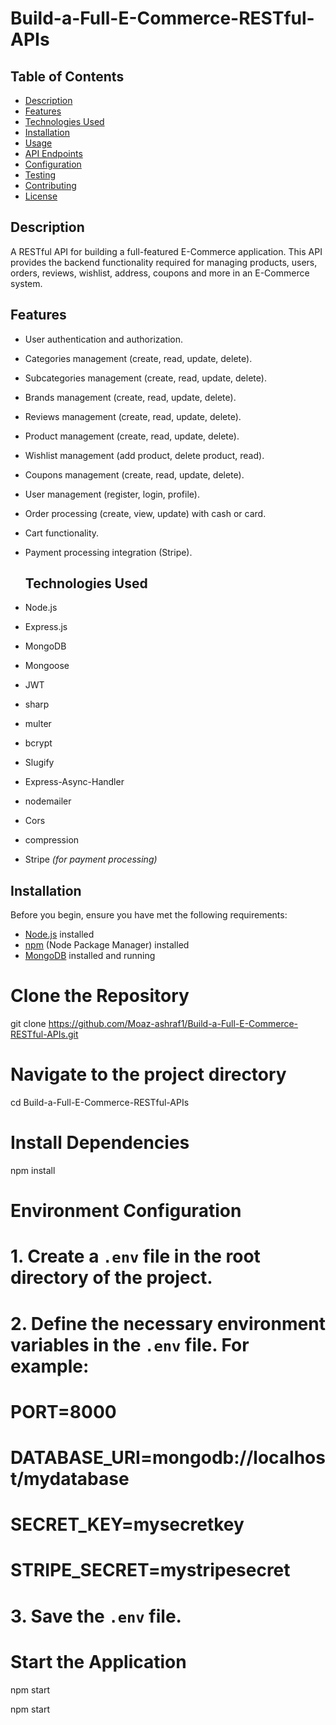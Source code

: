 # Build-a-Full-E-Commerce-RESTful-APIs

## Table of Contents

- [Description](#description)
- [Features](#features)
- [Technologies Used](#technologies-used)
- [Installation](#installation)
- [Usage](#usage)
- [API Endpoints](#api-endpoints)
- [Configuration](#configuration)
- [Testing](#testing)
- [Contributing](#contributing)
- [License](#license)

## Description

A RESTful API for building a full-featured E-Commerce application. This API provides the backend functionality required for managing products, users, orders, reviews, wishlist, address, coupons and more in an E-Commerce system.

## Features

- User authentication and authorization.
- Categories management (create, read, update, delete).
- Subcategories management (create, read, update, delete).
- Brands management (create, read, update, delete).
- Reviews management (create, read, update, delete).
- Product management (create, read, update, delete).
- Wishlist management (add product, delete product, read).
- Coupons management (create, read, update, delete).
- User management (register, login, profile).
- Order processing (create, view, update) with cash or card.
- Cart functionality.
- Payment processing integration (Stripe).

  ## Technologies Used

- Node.js
- Express.js
- MongoDB
- Mongoose
- JWT
- sharp
- multer
- bcrypt
- Slugify
- Express-Async-Handler
- nodemailer
- Cors
- compression
- Stripe _(for payment processing)_

## Installation
Before you begin, ensure you have met the following requirements:

- [Node.js](https://nodejs.org/) installed
- [npm](https://www.npmjs.com/) (Node Package Manager) installed
- [MongoDB](https://docs.mongodb.com/manual/installation/) installed and running

# Clone the Repository
git clone https://github.com/Moaz-ashraf1/Build-a-Full-E-Commerce-RESTful-APIs.git

# Navigate to the project directory
cd Build-a-Full-E-Commerce-RESTful-APIs

# Install Dependencies
npm install

# Environment Configuration
# 1. Create a `.env` file in the root directory of the project.
# 2. Define the necessary environment variables in the `.env` file. For example:
# PORT=8000
# DATABASE_URI=mongodb://localhost/mydatabase
# SECRET_KEY=mysecretkey
# STRIPE_SECRET=mystripesecret
# 3. Save the `.env` file.

# Start the Application
npm start

npm start

